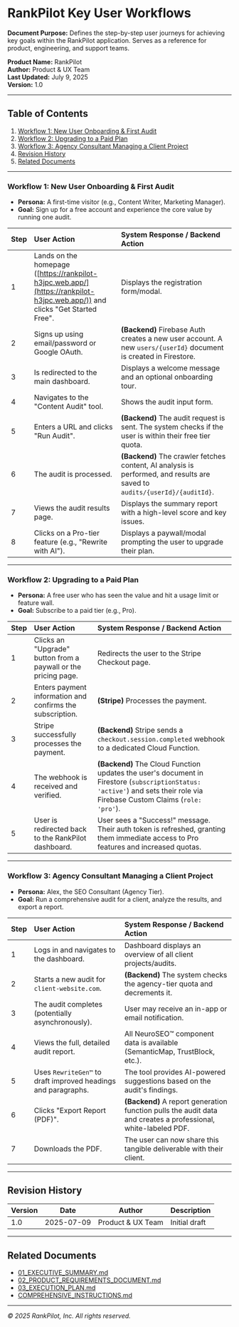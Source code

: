 # RankPilot Key User Workflows

**Document Purpose:**
Defines the step-by-step user journeys for achieving key goals within the RankPilot application. Serves as a reference for product, engineering, and support teams.

**Product Name:** RankPilot  
**Author:** Product & UX Team  
**Last Updated:** July 9, 2025  
**Version:** 1.0

---

## Table of Contents

1. [Workflow 1: New User Onboarding & First Audit](#workflow-1-new-user-onboarding--first-audit)
2. [Workflow 2: Upgrading to a Paid Plan](#workflow-2-upgrading-to-a-paid-plan)
3. [Workflow 3: Agency Consultant Managing a Client Project](#workflow-3-agency-consultant-managing-a-client-project)
4. [Revision History](#revision-history)
5. [Related Documents](#related-documents)

---

### Workflow 1: New User Onboarding & First Audit

- **Persona:** A first-time visitor (e.g., Content Writer, Marketing Manager).
- **Goal:** Sign up for a free account and experience the core value by running one audit.

| Step | User Action                                                                                                                 | System Response / Backend Action                                                                                           |
| :--- | :-------------------------------------------------------------------------------------------------------------------------- | :------------------------------------------------------------------------------------------------------------------------- |
| 1    | Lands on the homepage ([https://rankpilot-h3jpc.web.app/](https://rankpilot-h3jpc.web.app/)) and clicks "Get Started Free". | Displays the registration form/modal.                                                                                      |
| 2    | Signs up using email/password or Google OAuth.                                                                              | **(Backend)** Firebase Auth creates a new user account. A new `users/{userId}` document is created in Firestore.           |
| 3    | Is redirected to the main dashboard.                                                                                        | Displays a welcome message and an optional onboarding tour.                                                                |
| 4    | Navigates to the "Content Audit" tool.                                                                                      | Shows the audit input form.                                                                                                |
| 5    | Enters a URL and clicks "Run Audit".                                                                                        | **(Backend)** The audit request is sent. The system checks if the user is within their free tier quota.                    |
| 6    | The audit is processed.                                                                                                     | **(Backend)** The crawler fetches content, AI analysis is performed, and results are saved to `audits/{userId}/{auditId}`. |
| 7    | Views the audit results page.                                                                                               | Displays the summary report with a high-level score and key issues.                                                        |
| 8    | Clicks on a Pro-tier feature (e.g., "Rewrite with AI").                                                                     | Displays a paywall/modal prompting the user to upgrade their plan.                                                         |

---

### Workflow 2: Upgrading to a Paid Plan

- **Persona:** A free user who has seen the value and hit a usage limit or feature wall.
- **Goal:** Subscribe to a paid tier (e.g., Pro).

| Step | User Action                                                    | System Response / Backend Action                                                                                                                                           |
| :--- | :------------------------------------------------------------- | :------------------------------------------------------------------------------------------------------------------------------------------------------------------------- |
| 1    | Clicks an "Upgrade" button from a paywall or the pricing page. | Redirects the user to the Stripe Checkout page.                                                                                                                            |
| 2    | Enters payment information and confirms the subscription.      | **(Stripe)** Processes the payment.                                                                                                                                        |
| 3    | Stripe successfully processes the payment.                     | **(Backend)** Stripe sends a `checkout.session.completed` webhook to a dedicated Cloud Function.                                                                           |
| 4    | The webhook is received and verified.                          | **(Backend)** The Cloud Function updates the user's document in Firestore (`subscriptionStatus: 'active'`) and sets their role via Firebase Custom Claims (`role: 'pro'`). |
| 5    | User is redirected back to the RankPilot dashboard.            | User sees a "Success!" message. Their auth token is refreshed, granting them immediate access to Pro features and increased quotas.                                        |

---

### Workflow 3: Agency Consultant Managing a Client Project

- **Persona:** Alex, the SEO Consultant (Agency Tier).
- **Goal:** Run a comprehensive audit for a client, analyze the results, and export a report.

| Step | User Action                                                    | System Response / Backend Action                                                                               |
| :--- | :------------------------------------------------------------- | :------------------------------------------------------------------------------------------------------------- |
| 1    | Logs in and navigates to the dashboard.                        | Dashboard displays an overview of all client projects/audits.                                                  |
| 2    | Starts a new audit for `client-website.com`.                   | **(Backend)** The system checks the agency-tier quota and decrements it.                                       |
| 3    | The audit completes (potentially asynchronously).              | User may receive an in-app or email notification.                                                              |
| 4    | Views the full, detailed audit report.                         | All NeuroSEO™ component data is available (SemanticMap, TrustBlock, etc.).                                    |
| 5    | Uses `RewriteGen™` to draft improved headings and paragraphs. | The tool provides AI-powered suggestions based on the audit's findings.                                        |
| 6    | Clicks "Export Report (PDF)".                                  | **(Backend)** A report generation function pulls the audit data and creates a professional, white-labeled PDF. |
| 7    | Downloads the PDF.                                             | The user can now share this tangible deliverable with their client.                                            |

---

## Revision History

| Version | Date       | Author            | Description   |
| ------- | ---------- | ----------------- | ------------- |
| 1.0     | 2025-07-09 | Product & UX Team | Initial draft |

---

## Related Documents

- [01_EXECUTIVE_SUMMARY.md](./01_EXECUTIVE_SUMMARY.md)
- [02_PRODUCT_REQUIREMENTS_DOCUMENT.md](./02_PRODUCT_REQUIREMENTS_DOCUMENT.md)
- [03_EXECUTION_PLAN.md](./03_EXECUTION_PLAN.md)
- [COMPREHENSIVE_INSTRUCTIONS.md](./COMPREHENSIVE_INSTRUCTIONS.md)

---

_© 2025 RankPilot, Inc. All rights reserved._
